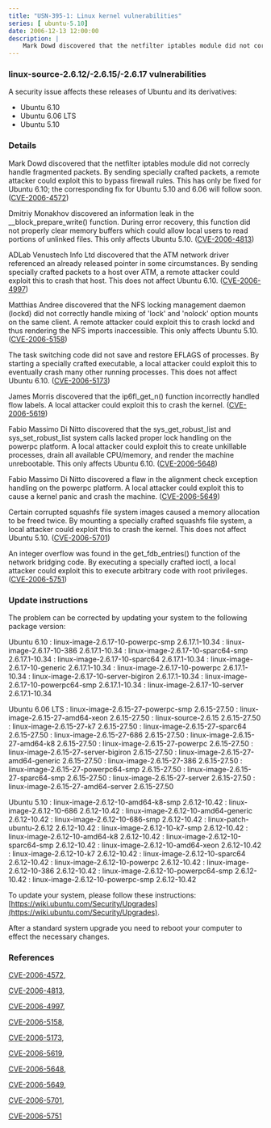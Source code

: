 ```yaml
---
title: "USN-395-1: Linux kernel vulnerabilities"
series: [ ubuntu-5.10]
date: 2006-12-13 12:00:00
description: |
    Mark Dowd discovered that the netfilter iptables module did not correcly handle fragmented packets. By sending specially crafted packets, a remote attacker could exploit this to bypass firewall rules. This has only be fixed for Ubuntu 6.10; the corresponding fix for Ubuntu 5.10 and 6.06 will follow soon. ([CVE-2006-4572](http://people.ubuntu.com/~ubuntu-security/cve/CVE-2006-4572))
--- 
```

 
 


### linux-source-2.6.12/-2.6.15/-2.6.17 vulnerabilities

A security issue affects these releases of Ubuntu and its derivatives:

* Ubuntu 6.10
* Ubuntu 6.06 LTS
* Ubuntu 5.10

### Details

Mark Dowd discovered that the netfilter iptables module did not correcly handle fragmented packets. By sending specially crafted packets, a remote attacker could exploit this to bypass firewall rules. This has only be fixed for Ubuntu 6.10; the corresponding fix for Ubuntu 5.10 and 6.06 will follow soon. ([CVE-2006-4572](http://people.ubuntu.com/~ubuntu-security/cve/CVE-2006-4572))

Dmitriy Monakhov discovered an information leak in the __block_prepare_write() function. During error recovery, this function did not properly clear memory buffers which could allow local users to read portions of unlinked files. This only affects Ubuntu 5.10. ([CVE-2006-4813](http://people.ubuntu.com/~ubuntu-security/cve/CVE-2006-4813))

ADLab Venustech Info Ltd discovered that the ATM network driver referenced an already released pointer in some circumstances. By sending specially crafted packets to a host over ATM, a remote attacker could exploit this to crash that host. This does not affect Ubuntu 6.10. ([CVE-2006-4997](http://people.ubuntu.com/~ubuntu-security/cve/CVE-2006-4997))

Matthias Andree discovered that the NFS locking management daemon (lockd) did not correctly handle mixing of &#39;lock&#39; and &#39;nolock&#39; option mounts on the same client. A remote attacker could exploit this to crash lockd and thus rendering the NFS imports inaccessible. This only affects Ubuntu 5.10. ([CVE-2006-5158](http://people.ubuntu.com/~ubuntu-security/cve/CVE-2006-5158))

The task switching code did not save and restore EFLAGS of processes. By starting a specially crafted executable, a local attacker could exploit this to eventually crash many other running processes. This does not affect Ubuntu 6.10. ([CVE-2006-5173](http://people.ubuntu.com/~ubuntu-security/cve/CVE-2006-5173))

James Morris discovered that the ip6fl_get_n() function incorrectly handled flow labels. A local attacker could exploit this to crash the kernel. ([CVE-2006-5619](http://people.ubuntu.com/~ubuntu-security/cve/CVE-2006-5619))

Fabio Massimo Di Nitto discovered that the sys_get_robust_list and sys_set_robust_list system calls lacked proper lock handling on the powerpc platform. A local attacker could exploit this to create unkillable processes, drain all available CPU/memory, and render the machine unrebootable. This only affects Ubuntu 6.10. ([CVE-2006-5648](http://people.ubuntu.com/~ubuntu-security/cve/CVE-2006-5648))

Fabio Massimo Di Nitto discovered a flaw in the alignment check exception handling on the powerpc platform. A local attacker could exploit this to cause a kernel panic and crash the machine. ([CVE-2006-5649](http://people.ubuntu.com/~ubuntu-security/cve/CVE-2006-5649))

Certain corrupted squashfs file system images caused a memory allocation to be freed twice. By mounting a specially crafted squashfs file system, a local attacker could exploit this to crash the kernel. This does not affect Ubuntu 5.10. ([CVE-2006-5701](http://people.ubuntu.com/~ubuntu-security/cve/CVE-2006-5701))

An integer overflow was found in the get_fdb_entries() function of the network bridging code. By executing a specially crafted ioctl, a local attacker could exploit this to execute arbitrary code with root privileges. ([CVE-2006-5751](http://people.ubuntu.com/~ubuntu-security/cve/CVE-2006-5751))

### Update instructions

The problem can be corrected by updating your system to the following package version:

Ubuntu 6.10
 : linux-image-2.6.17-10-powerpc-smp <span>2.6.17.1-10.34</span>
 : linux-image-2.6.17-10-386 <span>2.6.17.1-10.34</span>
 : linux-image-2.6.17-10-sparc64-smp <span>2.6.17.1-10.34</span>
 : linux-image-2.6.17-10-sparc64 <span>2.6.17.1-10.34</span>
 : linux-image-2.6.17-10-generic <span>2.6.17.1-10.34</span>
 : linux-image-2.6.17-10-powerpc <span>2.6.17.1-10.34</span>
 : linux-image-2.6.17-10-server-bigiron <span>2.6.17.1-10.34</span>
 : linux-image-2.6.17-10-powerpc64-smp <span>2.6.17.1-10.34</span>
 : linux-image-2.6.17-10-server <span>2.6.17.1-10.34</span>

Ubuntu 6.06 LTS
 : linux-image-2.6.15-27-powerpc-smp <span>2.6.15-27.50</span>
 : linux-image-2.6.15-27-amd64-xeon <span>2.6.15-27.50</span>
 : linux-source-2.6.15 <span>2.6.15-27.50</span>
 : linux-image-2.6.15-27-k7 <span>2.6.15-27.50</span>
 : linux-image-2.6.15-27-sparc64 <span>2.6.15-27.50</span>
 : linux-image-2.6.15-27-686 <span>2.6.15-27.50</span>
 : linux-image-2.6.15-27-amd64-k8 <span>2.6.15-27.50</span>
 : linux-image-2.6.15-27-powerpc <span>2.6.15-27.50</span>
 : linux-image-2.6.15-27-server-bigiron <span>2.6.15-27.50</span>
 : linux-image-2.6.15-27-amd64-generic <span>2.6.15-27.50</span>
 : linux-image-2.6.15-27-386 <span>2.6.15-27.50</span>
 : linux-image-2.6.15-27-powerpc64-smp <span>2.6.15-27.50</span>
 : linux-image-2.6.15-27-sparc64-smp <span>2.6.15-27.50</span>
 : linux-image-2.6.15-27-server <span>2.6.15-27.50</span>
 : linux-image-2.6.15-27-amd64-server <span>2.6.15-27.50</span>

Ubuntu 5.10
 : linux-image-2.6.12-10-amd64-k8-smp <span>2.6.12-10.42</span>
 : linux-image-2.6.12-10-686 <span>2.6.12-10.42</span>
 : linux-image-2.6.12-10-amd64-generic <span>2.6.12-10.42</span>
 : linux-image-2.6.12-10-686-smp <span>2.6.12-10.42</span>
 : linux-patch-ubuntu-2.6.12 <span>2.6.12-10.42</span>
 : linux-image-2.6.12-10-k7-smp <span>2.6.12-10.42</span>
 : linux-image-2.6.12-10-amd64-k8 <span>2.6.12-10.42</span>
 : linux-image-2.6.12-10-sparc64-smp <span>2.6.12-10.42</span>
 : linux-image-2.6.12-10-amd64-xeon <span>2.6.12-10.42</span>
 : linux-image-2.6.12-10-k7 <span>2.6.12-10.42</span>
 : linux-image-2.6.12-10-sparc64 <span>2.6.12-10.42</span>
 : linux-image-2.6.12-10-powerpc <span>2.6.12-10.42</span>
 : linux-image-2.6.12-10-386 <span>2.6.12-10.42</span>
 : linux-image-2.6.12-10-powerpc64-smp <span>2.6.12-10.42</span>
 : linux-image-2.6.12-10-powerpc-smp <span>2.6.12-10.42</span>

To update your system, please follow these instructions: [https://wiki.ubuntu.com/Security/Upgrades](https://wiki.ubuntu.com/Security/Upgrades).

After a standard system upgrade you need to reboot your computer to effect the necessary changes.

### References

 
 [CVE-2006-4572](http://people.ubuntu.com/~ubuntu-security/cve/CVE-2006-4572), 

 [CVE-2006-4813](http://people.ubuntu.com/~ubuntu-security/cve/CVE-2006-4813), 

 [CVE-2006-4997](http://people.ubuntu.com/~ubuntu-security/cve/CVE-2006-4997), 

 [CVE-2006-5158](http://people.ubuntu.com/~ubuntu-security/cve/CVE-2006-5158), 

 [CVE-2006-5173](http://people.ubuntu.com/~ubuntu-security/cve/CVE-2006-5173), 

 [CVE-2006-5619](http://people.ubuntu.com/~ubuntu-security/cve/CVE-2006-5619), 

 [CVE-2006-5648](http://people.ubuntu.com/~ubuntu-security/cve/CVE-2006-5648), 

 [CVE-2006-5649](http://people.ubuntu.com/~ubuntu-security/cve/CVE-2006-5649), 

 [CVE-2006-5701](http://people.ubuntu.com/~ubuntu-security/cve/CVE-2006-5701), 

 [CVE-2006-5751](http://people.ubuntu.com/~ubuntu-security/cve/CVE-2006-5751)
 

